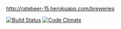 http://ratebeer-15.herokuapp.com/breweries

[![Build Status](https://travis-ci.org/newa34/ratebeer.png)](https://travis-ci.org/newa34/ratebeer)
[![Code Climate](hhttps://codeclimate.com/github/newa34/ratebeer.png)](https://codeclimate.com/github/newa34/ratebeer)